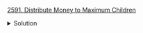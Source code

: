 [2591. Distribute Money to Maximum Children](https://leetcode.com/contest/biweekly-contest-100/problems/distribute-money-to-maximum-children/)

<details><summary>Solution</summary>

![](../../../../assets/2591.png)

</details>
